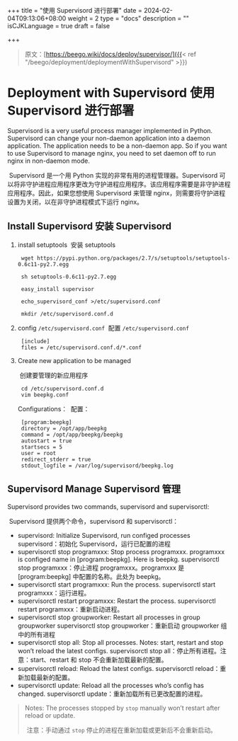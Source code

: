 +++
title = "使用 Supervisord 进行部署"
date = 2024-02-04T09:13:06+08:00
weight = 2
type = "docs"
description = ""
isCJKLanguage = true
draft = false

+++

> 原文：[https://beego.wiki/docs/deploy/supervisor/]({{< ref "/beego/deployment/deploymentWithSupervisord" >}})

# Deployment with Supervisord 使用 Supervisord 进行部署



Supervisord is a very useful process manager implemented in Python. Supervisord can change your non-daemon application into a daemon application. The application needs to be a non-daemon app. So if you want to use Supervisord to manage nginx, you need to set daemon off to run nginx in non-daemon mode.

​	Supervisord 是一个用 Python 实现的非常有用的进程管理器。Supervisord 可以将非守护进程应用程序更改为守护进程应用程序。该应用程序需要是非守护进程应用程序。因此，如果您想使用 Supervisord 来管理 nginx，则需要将守护进程设置为关闭，以在非守护进程模式下运行 nginx。

## Install Supervisord 安装 Supervisord

1. install setuptools 
   ​	安装 setuptools

   ```
    wget https://pypi.python.org/packages/2.7/s/setuptools/setuptools-0.6c11-py2.7.egg
   
    sh setuptools-0.6c11-py2.7.egg 
   
    easy_install supervisor
   
    echo_supervisord_conf >/etc/supervisord.conf
   
    mkdir /etc/supervisord.conf.d
   ```

2. config `/etc/supervisord.conf` 
   ​	配置 `/etc/supervisord.conf`

   ```
    [include]
    files = /etc/supervisord.conf.d/*.conf
   ```

3. Create new application to be managed

   ​	创建要管理的新应用程序

   ```
    cd /etc/supervisord.conf.d
    vim beepkg.conf
   ```

   Configurations： 
   ​	配置：

   ```
    [program:beepkg]
    directory = /opt/app/beepkg
    command = /opt/app/beepkg/beepkg
    autostart = true
    startsecs = 5
    user = root
    redirect_stderr = true
    stdout_logfile = /var/log/supervisord/beepkg.log
   ```

## Supervisord Manage Supervisord 管理

Supervisord provides two commands, supervisord and supervisorctl:

​	Supervisord 提供两个命令，supervisord 和 supervisorctl：

- supervisord: Initialize Supervisord, run configed processes
  supervisord：初始化 Supervisord，运行已配置的进程
- supervisorctl stop programxxx: Stop process programxxx. programxxx is configed name in [program:beepkg]. Here is beepkg.
  supervisorctl stop programxxx：停止进程 programxxx。programxxx 是 [program:beepkg] 中配置的名称。此处为 beepkg。
- supervisorctl start programxxx: Run the process.
  supervisorctl start programxxx：运行进程。
- supervisorctl restart programxxx: Restart the process.
  supervisorctl restart programxxx：重新启动进程。
- supervisorctl stop groupworker: Restart all processes in group groupworker
  supervisorctl stop groupworker：重新启动 groupworker 组中的所有进程
- supervisorctl stop all: Stop all processes. Notes: start, restart and stop won’t reload the latest configs.
  supervisorctl stop all：停止所有进程。注意：start、restart 和 stop 不会重新加载最新的配置。
- supervisorctl reload: Reload the latest configs.
  supervisorctl reload：重新加载最新的配置。
- supervisorctl update: Reload all the processes who’s config has changed.
  supervisorctl update：重新加载所有已更改配置的进程。

> Notes: The processes stopped by `stop` manually won’t restart after reload or update.
>
> ​	注意：手动通过 `stop` 停止的进程在重新加载或更新后不会重新启动。
